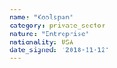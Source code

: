 ```yaml
---
name: "Koolspan"
category: private_sector
nature: "Entreprise"
nationality: USA
date_signed: '2018-11-12'
---
```

    
